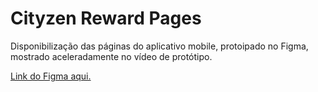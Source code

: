# Cityzen Reward Pages

Disponibilização das páginas do aplicativo mobile, protoipado no Figma, mostrado aceleradamente no vídeo de protótipo.

[Link do Figma aqui.](https://www.figma.com/file/FSBCT2e56w8dudDsKnTkhA/Cityzen?node-id=0%3A1)
